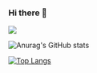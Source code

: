 ### Hi there 👋

<a href="[링크](https://james-choi88.tistory.com/)" target="_blank"><img src="https://img.shields.io/badge/blogger-FF5722?style=social&logo='https://img1.daumcdn.net/thumb/R1280x0/?scode=mtistory2&fname=https%3A%2F%2Fblog.kakaocdn.net%2Fdn%2Ftc61f%2FbtseGWwjM0C%2FD4Su9TE8awMKMdyhstKAO0%2Fimg.jpg'&logoColor=000000 "/></a>

![Anurag's GitHub stats](https://github-readme-stats.vercel.app/api?username=ChoiJMS2&show_icons=true&theme=radical)

[![Top Langs](https://github-readme-stats.vercel.app/api/top-langs/?username=ChoiJMS2&hide_progress=true)](https://github.com/ChoiJMS2)


<!--
**ChoiJMS2/ChoiJMS2** is a ✨ _special_ ✨ repository because its `README.md` (this file) appears on your GitHub profile.

Here are some ideas to get you started:

- 🔭 I’m currently working on ...
- 🌱 I’m currently learning ...
- 👯 I’m looking to collaborate on ...
- 🤔 I’m looking for help with ...
- 💬 Ask me about ...
- 📫 How to reach me: ...
- 😄 Pronouns: ...
- ⚡ Fun fact: ...
-->
